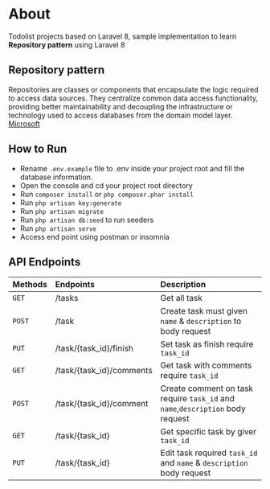 # About
Todolist projects based on Laravel 8, sample implementation to learn **Repository pattern** using Laravel 8 

## Repository pattern
Repositories are classes or components that encapsulate the logic required to access data sources. They centralize common data access functionality, providing better maintainability and decoupling the infrastructure or technology used to access databases from the domain model layer. [Microsoft](https://docs.microsoft.com/en-us/dotnet/architecture/microservices/microservice-ddd-cqrs-patterns/infrastructure-persistence-layer-design) 

## How to Run 
- Rename `.env.example` file to .env inside your project root and fill the database information.
- Open the console and cd your project root directory
- Run `composer install` or `php composer.phar install`
- Run `php artisan key:generate`
- Run `php artisan migrate`
- Run `php artisan db:seed` to run seeders
- Run `php artisan serve`
- Access end point using postman or insomnia


## API Endpoints
| Methods        | Endpoints      | Description|
| :------------- | :---------- | :----------- |
|  `GET` | /tasks  | Get all task    |
| `POST`  | /task | Create task must given `name` & `description` to body request |
| `PUT`  | /task/{task_id}/finish | Set task as finish require `task_id` |
|  `GET` |/task/{task_id}/comments   |  Get task with comments require `task_id`   |
| `POST`  | /task/{task_id}/comment | Create comment on task require `task_id` and `name`,`description` body request  |
|  `GET` | /task/{task_id}  | Get specific task by giver `task_id`   |
| `PUT`  | /task/{task_id} | Edit task required `task_id` and `name` & `description` body request  |
